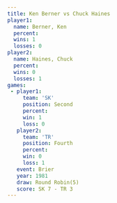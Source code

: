 ```yaml
---
title: Ken Berner vs Chuck Haines
player1:             
  name: Berner, Ken  
  percent:           
  wins: 1            
  losses: 0          
player2:             
  name: Haines, Chuck
  percent:           
  wins: 0            
  losses: 1          
games:
 - player1:          
     team: 'SK'      
     position: Second
     percent:        
     win: 1          
     loss: 0         
   player2:          
     team: 'TR'      
     position: Fourth
     percent:        
     win: 0          
     loss: 1         
   event: Brier        
   year: 1981          
   draw: Round Robin(5)
   score: SK 7 - TR 3  
---
```

